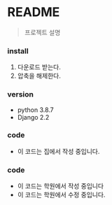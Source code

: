 # README
> 프로젝트 설명

### install
1. 다운로드 받는다.
2. 압축을 해제한다.

### version
- python 3.8.7
- Django 2.2


### code
- 이 코드는 집에서 작성 중입니다. 

### code
- 이 코드는 학원에서 작성 중입니다
- 이 코드는 학원에서 수정 중입니다.